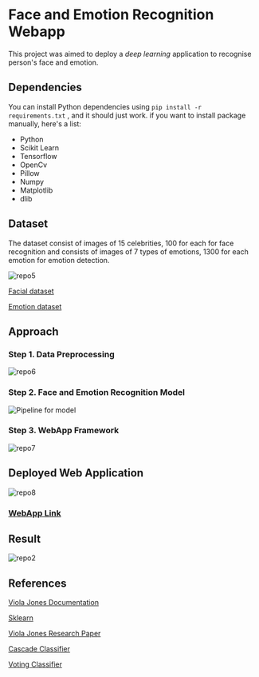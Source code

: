 # Face and Emotion Recognition Webapp

This project was aimed to deploy a *deep learning* application to recognise person's face and emotion.


## Dependencies

You can install Python dependencies using ``` pip install -r requirements.txt ``` , and it should just work. if you want to install package manually, here's a list:

 - Python 
 - Scikit Learn
 - Tensorflow
 - OpenCv
 - Pillow
 - Numpy
 - Matplotlib
 - dlib


## Dataset

The dataset consist of images of 15 celebrities, 100 for each for face recognition and consists of images of 7 types of emotions, 1300 for each emotion for emotion detection.

![repo5](https://user-images.githubusercontent.com/64823050/129590634-a0332790-0fc8-4dfd-a9ce-cf5a15010c10.jpg)

[Facial dataset](https://drive.google.com/file/d/197XCxvL1y8lHnGH8iVpffxl51ulN6Ql-/view)

[Emotion dataset](https://www.kaggle.com/debanga/facial-expression-recognition-challenge)

## Approach


### Step 1. Data Preprocessing
![repo6](https://user-images.githubusercontent.com/64823050/129591559-2dd90672-c5f7-4b17-b31d-384ade458f91.jpg)


### Step 2. Face and Emotion Recognition Model
![Pipeline for model](https://user-images.githubusercontent.com/64823050/127895363-ac056917-de12-4a7d-8098-fe39f23943aa.png)


### Step 3. WebApp Framework
![repo7](https://user-images.githubusercontent.com/64823050/129591794-b4fe2d45-27bf-4167-9be8-147a05c29cf7.jpg)

## Deployed Web Application

![repo8](https://user-images.githubusercontent.com/64823050/129592380-a2bb15ef-7301-4fc2-bf33-d46f39b8e4ae.jpg)

### [WebApp Link](https://face-emotion-analysis.herokuapp.com/)


## Result

![repo2](https://user-images.githubusercontent.com/64823050/127895916-5254f409-3e56-4541-9308-fd07874e7d7c.jpg)


## References

[Viola Jones Documentation](https://towardsdatascience.com/understanding-face-detection-with-the-viola-jones-object-detection-framework-c55cc2a9da14)

[Sklearn](https://scikit-learn.org/stable/user_guide.html)

[Viola Jones Research Paper](https://www.cs.cmu.edu/~efros/courses/LBMV07/Papers/viola-IJCV-01.pdf)

[Cascade Classifier](https://github.com/opencv/opencv/tree/master/data/haarcascades)

[Voting Classifier](https://towardsdatascience.com/how-voting-classifiers-work-f1c8e41d30ff)
